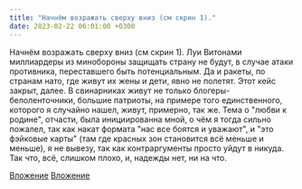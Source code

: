 ```yaml
---
title: "Начнём возражать сверху вниз (см скрин 1)."
date: 2023-02-22 06:01:00 +0300
---
```


Начнём возражать сверху вниз (см скрин 1).
Луи Витонами миллиардеры из минобороны защищать страну не будут, в случае атаки противника, переставшего быть потенциальным. Да и ракеты, по странам нато, где живут их жены и дети, явно не полетят.
Этот кейс закрыт, далее.
В свинарниках живут не только блогеры-белоленточники, большие патриоты, на примере того единственного, которого я случайно нашел, живут, примерно, так же.
Тема о "любви к родине", отчасти, была инициированна мной, о чём я тогда сильно пожалел, так как накат формата "нас все боятся и уважают", и "это фэйковые карты" (там где красных зон становится всё меньше и меньше), я не вывезу, так как контраргументы просто уйдут в никуда.
Так что, всё, слишком плохо, и, надежды нет, ни на что.


[Вложение](/assets/vk_photos/3/3HJAkP1nquY.jpg)
[Вложение](/assets/vk_photos/3/n6TzMHSbSPk.jpg)
